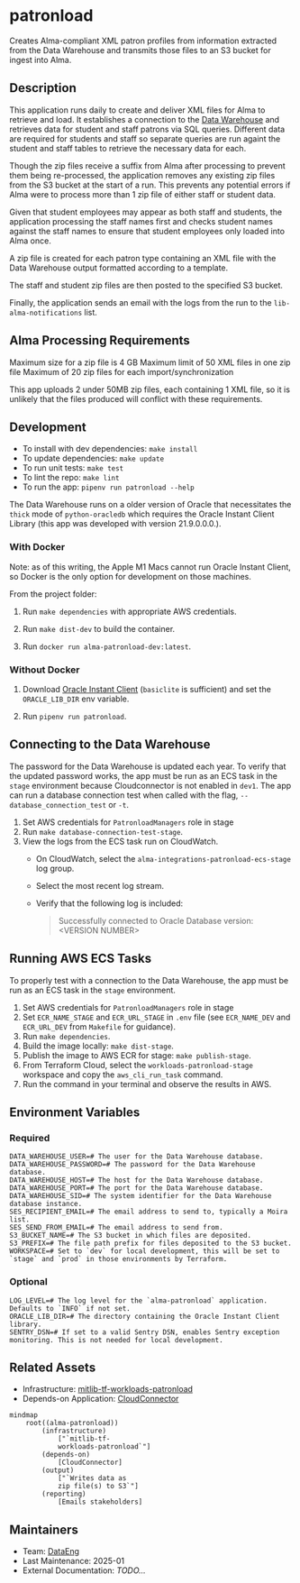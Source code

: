 # patronload

Creates Alma-compliant XML patron profiles from information extracted from the Data Warehouse and transmits those files to an S3 bucket for ingest into Alma.

## Description

This application runs daily to create and deliver XML files for Alma to retrieve and load. It establishes a connection to the [Data Warehouse](https://ist.mit.edu/warehouse) and retrieves data for student and staff patrons via SQL queries. Different data are required for students and staff so separate queries are run againt the student and staff tables to retrieve the necessary data for each.

Though the zip files receive a suffix from Alma after processing to prevent them being re-processed, the application removes any existing zip files from the S3 bucket at the start of a run. This prevents any potential errors if Alma were to process more than 1 zip file of either staff or student data. 

Given that student employees may appear as both staff and students, the application processing the staff names first and checks student names against the staff names to ensure that student employees only loaded into Alma once. 

A zip file is created for each patron type containing an XML file with the Data Warehouse output formatted according to a template.

The staff and student zip files are then posted to the specified S3 bucket.

Finally, the application sends an email with the logs from the run to the `lib-alma-notifications` list.

## Alma Processing Requirements

Maximum size for a zip file is 4 GB
Maximum limit of 50 XML files in one zip file
Maximum of 20 zip files for each import/synchronization

This app uploads 2 under 50MB zip files, each containing 1 XML file, so it is unlikely that the files produced will conflict with these requirements.


## Development

- To install with dev dependencies: `make install`
- To update dependencies: `make update`
- To run unit tests: `make test`
- To lint the repo: `make lint`
- To run the app: `pipenv run patronload --help`

The Data Warehouse runs on a older version of Oracle that necessitates the `thick` mode of `python-oracledb` which requires the Oracle Instant Client Library (this app was developed with version 21.9.0.0.0.).

### With Docker

Note: as of this writing, the Apple M1 Macs cannot run Oracle Instant Client, so Docker is the only option for development on those machines. 

From the project folder:

1. Run `make dependencies` with appropriate AWS credentials.

2. Run `make dist-dev` to build the container.

3. Run `docker run alma-patronload-dev:latest`.

### Without Docker

1. Download [Oracle Instant Client](https://www.oracle.com/database/technologies/instant-client/downloads.html) (`basiclite` is sufficient) and set the `ORACLE_LIB_DIR` env variable.
   
2. Run `pipenv run patronload`.

## Connecting to the Data Warehouse

The password for the Data Warehouse is updated each year. To verify that the updated password works, the app must be run as an ECS task in the `stage` environment because Cloudconnector is not enabled in `dev1`. The app can run a database connection test when called with the flag, `--database_connection_test` or `-t`.

1. Set AWS credentials for `PatronloadManagers` role in stage
2. Run `make database-connection-test-stage`.
3. View the logs from the ECS task run on CloudWatch. 
   * On CloudWatch, select the `alma-integrations-patronload-ecs-stage` log group.
   * Select the most recent log stream. 
   * Verify that the following log is included: 

     > Successfully connected to Oracle Database version: \<VERSION NUMBER\>


## Running AWS ECS Tasks

To properly test with a connection to the Data Warehouse, the app must be run as an ECS task in the `stage` environment.

1. Set AWS credentials for `PatronloadManagers` role in stage
2. Set `ECR_NAME_STAGE` and `ECR_URL_STAGE` in `.env` file (see `ECR_NAME_DEV` and `ECR_URL_DEV` from `Makefile` for guidance).
3. Run `make dependencies`.
4. Build the image locally: `make dist-stage`.
5. Publish the image to AWS ECR for stage: `make publish-stage`.
6. From Terraform Cloud, select the `workloads-patronload-stage` workspace and copy the `aws_cli_run_task` command.
7. Run the command in your terminal and observe the results in AWS.


## Environment Variables

### Required
```shell
DATA_WAREHOUSE_USER=# The user for the Data Warehouse database.
DATA_WAREHOUSE_PASSWORD=# The password for the Data Warehouse database.
DATA_WAREHOUSE_HOST=# The host for the Data Warehouse database.
DATA_WAREHOUSE_PORT=# The port for the Data Warehouse database.
DATA_WAREHOUSE_SID=# The system identifier for the Data Warehouse database instance.
SES_RECIPIENT_EMAIL=# The email address to send to, typically a Moira list.
SES_SEND_FROM_EMAIL=# The email address to send from.
S3_BUCKET_NAME=# The S3 bucket in which files are deposited.
S3_PREFIX=# The file path prefix for files deposited to the S3 bucket.
WORKSPACE=# Set to `dev` for local development, this will be set to `stage` and `prod` in those environments by Terraform.
```


### Optional

```shell
LOG_LEVEL=# The log level for the `alma-patronload` application. Defaults to `INFO` if not set.
ORACLE_LIB_DIR=# The directory containing the Oracle Instant Client library. 
SENTRY_DSN=# If set to a valid Sentry DSN, enables Sentry exception monitoring. This is not needed for local development.
```

## Related Assets

* Infrastructure: [mitlib-tf-workloads-patronload](https://github.com/MITLibraries/mitlib-tf-workloads-patronload)
* Depends-on Application: [CloudConnector](https://github.com/MITLibraries/cloudconnector)

```mermaid
mindmap
    root((alma-patronload))
        (infrastructure)
            ["`mitlib-tf-
            workloads-patronload`"]
        (depends-on)
            [CloudConnector]
        (output)
            ["`Writes data as 
            zip file(s) to S3`"]
        (reporting)
            [Emails stakeholders]
```

## Maintainers

* Team: [DataEng](https://github.com/orgs/MITLibraries/teams/dataeng)
* Last Maintenance: 2025-01
* External Documentation: _TODO..._